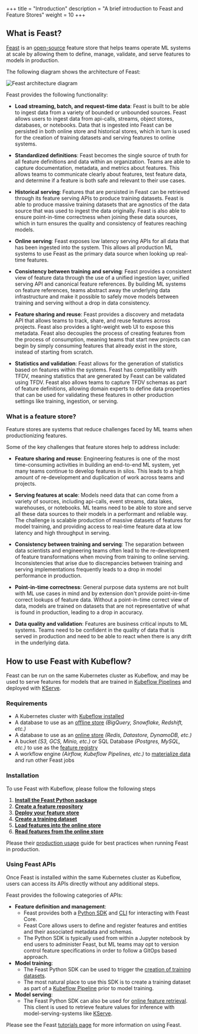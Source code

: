 +++
title = "Introduction"
description = "A brief introduction to Feast and Feature Stores"
weight = 10
+++

## What is Feast?

[Feast](https://docs.feast.dev/) is an [open-source](https://github.com/feast-dev/feast) feature store that helps teams operate ML systems at scale by allowing them to define, manage, validate, and serve features to models in production. 

The following diagram shows the architecture of Feast:

<img src="/docs/external-add-ons/feast/images/feast-architecture.png" 
     alt="Feast architecture diagram"
     class="p-2"></img>

Feast provides the following functionality:

- __Load streaming, batch, and request-time data__: Feast is built to be able to ingest data from a variety of bounded or unbounded sources. 
  Feast allows users to ingest data from api-calls, streams, object stores, databases, or notebooks.
  Data that is ingested into Feast can be persisted in both online store and historical stores, which in turn is used for the creation of training datasets and serving features to online systems.

- __Standardized definitions__: Feast becomes the single source of truth for all feature definitions and data within an organization.
  Teams are able to capture documentation, metadata, and metrics about features. 
  This allows teams to communicate clearly about features, test feature data, and determine if a feature is both safe and relevant to their use cases.

- __Historical serving__: Features that are persisted in Feast can be retrieved through its feature serving APIs to produce training datasets. 
  Feast is able to produce massive training datasets that are agnostics of the data source that was used to ingest the data originally. 
  Feast is also able to ensure point-in-time correctness when joining these data sources, which in turn ensures the quality and consistency of features reaching models.

- __Online serving__: Feast exposes low latency serving APIs for all data that has been ingested into the system. 
  This allows all production ML systems to use Feast as the primary data source when looking up real-time features.

- __Consistency between training and serving__: Feast provides a consistent view of feature data through the use of a unified ingestion layer, unified serving API and canonical feature references. 
  By building ML systems on feature references, teams abstract away the underlying data infrastructure and make it possible to safely move models between training and serving without a drop in data consistency.

- __Feature sharing and reuse__: Feast provides a discovery and metadata API that allows teams to track, share, and reuse features across projects. 
  Feast also provides a light-weight web UI to expose this metadata.
  Feast also decouples the process of creating features from the process of consumption, meaning teams that start new projects can begin by simply consuming features that already exist in the store, instead of starting from scratch.

- __Statistics and validation__: Feast allows for the generation of statistics based on features within the systems.
  Feast has compatibility with TFDV, meaning statistics that are generated by Feast can be validated using TFDV.
  Feast also allows teams to capture TFDV schemas as part of feature definitions, allowing domain experts to define data properties that can be used for validating these features in other production settings like training, ingestion, or serving.

### What is a feature store?

Feature stores are systems that reduce challenges faced by ML teams when productionizing features.

Some of the key challenges that feature stores help to address include:

- __Feature sharing and reuse__: Engineering features is one of the most time-consuming activities in building an end-to-end ML system, yet many teams continue to develop features in silos. 
  This leads to a high amount of re-development and duplication of work across teams and projects.

- __Serving features at scale__: Models need data that can come from a variety of sources, including api-calls, event streams, data lakes, warehouses, or notebooks.
  ML teams need to be able to store and serve all these data sources to their models in a performant and reliable way.
  The challenge is scalable production of massive datasets of features for model training, and providing access to real-time feature data at low latency and high throughput in serving.

- __Consistency between training and serving__: The separation between data scientists and engineering teams often lead to the re-development of feature transformations when moving from training to online serving. 
  Inconsistencies that arise due to discrepancies between training and serving implementations frequently leads to a drop in model performance in production.

- __Point-in-time correctness__:  General purpose data systems are not built with ML use cases in mind and by extension don't provide point-in-time correct lookups of feature data. 
  Without a point-in-time correct view of data, models are trained on datasets that are not representative of what is found in production, leading to a drop in accuracy.

- __Data quality and validation__: Features are business critical inputs to ML systems. Teams need to be confident in the quality of data that is served in production and need to be able to react when there is any drift in the underlying data.

## How to use Feast with Kubeflow?

Feast can be run on the same Kubernetes cluster as Kubeflow, and may be used to serve features for models that are trained in [Kubeflow Pipelines](/docs/components/notebooks/overview/) and deployed with [KServe](/docs/external-add-ons/kserve/introduction/).

### Requirements

- A Kubernetes cluster with [Kubeflow installed](/docs/started/installing-kubeflow/)
- A database to use as an [offline store](https://docs.feast.dev/reference/offline-stores/overview) _(BigQuery, Snowflake, Redshift, etc.)_
- A database to use as an [online store](https://docs.feast.dev/reference/online-stores/overview) _(Redis, Datastore, DynamoDB, etc.)_
- A bucket _(S3, GCS, Minio, etc.)_ or SQL Database _(Postgres, MySQL, etc.)_ to use as the [feature registry](https://docs.feast.dev/getting-started/concepts/registry)
- A workflow engine _(Airflow, Kubeflow Pipelines, etc.)_ to [materialize data](https://docs.feast.dev/getting-started/concepts/data-ingestion) and run other Feast jobs

### Installation

To use Feast with Kubeflow, please follow the following steps

1. [__Install the Feast Python package__](https://docs.feast.dev/how-to-guides/feast-snowflake-gcp-aws/install-feast) 
1. [__Create a feature repository__](https://docs.feast.dev/how-to-guides/feast-snowflake-gcp-aws/create-a-feature-repository)
1. [__Deploy your feature store__](https://docs.feast.dev/how-to-guides/feast-snowflake-gcp-aws/deploy-a-feature-store)
1. [__Create a training dataset__](https://docs.feast.dev/how-to-guides/feast-snowflake-gcp-aws/build-a-training-dataset)
1. [__Load features into the online store__](https://docs.feast.dev/how-to-guides/feast-snowflake-gcp-aws/load-data-into-the-online-store)
1. [__Read features from the online store__](https://docs.feast.dev/how-to-guides/feast-snowflake-gcp-aws/read-features-from-the-online-store)

Please their [production usage](https://docs.feast.dev/how-to-guides/running-feast-in-production) guide for best practices when running Feast in production.

### Using Feast APIs

Once Feast is installed within the same Kubernetes cluster as Kubeflow, users can access its APIs directly without any additional steps.

Feast provides the following categories of APIs:

- __Feature definition and management__: 
    - Feast provides both a [Python SDK](https://docs.feast.dev/getting-started/quickstart) and [CLI](https://docs.feast.dev/reference/feast-cli-commands) for interacting with Feast Core. 
    - Feast Core allows users to define and register features and entities and their associated metadata and schemas.
    - The Python SDK is typically used from within a Jupyter notebook by end users to administer Feast, but ML teams may opt to version control feature specifications in order to follow a GitOps based approach.
- __Model training__: 
   - The Feast Python SDK can be used to trigger the [creation of training datasets](https://docs.feast.dev/how-to-guides/feast-snowflake-gcp-aws/build-a-training-dataset). 
   - The most natural place to use this SDK is to create a training dataset as part of a [Kubeflow Pipeline](/docs/components/pipelines/overview/) prior to model training.
- __Model serving__: 
   - The Feast Python SDK can also be used for [online feature retrieval](https://docs.feast.dev/how-to-guides/feast-snowflake-gcp-aws/read-features-from-the-online-store).
     This client is used to retrieve feature values for inference with model-serving-systems like [KServe](/docs/external-add-ons/kserve/introduction/).

Please see the Feast [tutorials page](https://docs.feast.dev/tutorials/tutorials-overview) for more information on using Feast.